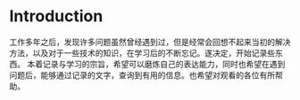 # Introduction

工作多年之后，发现许多问题虽然曾经遇到过，但是经常会回想不起来当初的解决方法，以及对于一些技术的知识，在学习后的不断忘记。遂决定，开始记录些东西。
本着记录与学习的宗旨，希望可以磨炼自己的表达能力，同时也希望在遇到问题后，能够通过记录的文字，查询到有用的信息。也希望对观看的各位有所帮助。

